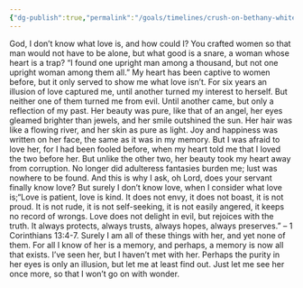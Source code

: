 ```yaml
---
{"dg-publish":true,"permalink":"/goals/timelines/crush-on-bethany-white/","title":"Crush on Bethany White","created":"","updated":""}
---
```



God, I don’t know what love is, and how could I? You crafted women so that man would not have to be alone, but what good is a snare, a woman whose heart is a trap? “I found one upright man among a thousand, but not one upright woman among them all.” My heart has been captive to women before, but it only served to show me what love isn’t. For six years an illusion of love captured me, until another turned my interest to herself. But neither one of them turned me from evil. Until another came, but only a reflection of my past. Her beauty was pure, like that of an angel, her eyes gleamed brighter than jewels, and her smile outshined the sun. Her hair was like a flowing river, and her skin as pure as light. Joy and happiness was written on her face, the same as it was in my memory. But I was afraid to love her, for I had been fooled before, when my heart told me that I loved the two before her. But unlike the other two, her beauty took my heart away from corruption. No longer did adulteress fantasies burden me; lust was nowhere to be found. And this is why I ask, oh Lord, does your servant finally know love? But surely I don’t know love, when I consider what love is;“Love is patient, love is kind. It does not envy, it does not boast, it is not proud. It is not rude, it is not self-seeking, it is not easily angered, it keeps no record of wrongs. Love does not delight in evil, but rejoices with the truth. It always protects, always trusts, always hopes, always preserves.” – 1 Corinthians 13:4-7. Surely I am all of these things with her, and yet none of them. For all I know of her is a memory, and perhaps, a memory is now all that exists. I’ve seen her, but I haven’t met with her. Perhaps the purity in her eyes is only an illusion, but let me at least find out. Just let me see her once more, so that I won’t go on with wonder.